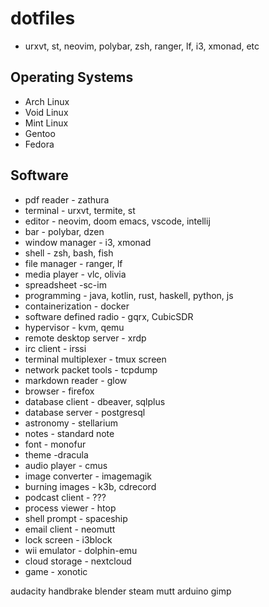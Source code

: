 # dotfiles

- urxvt, st, neovim, polybar, zsh, ranger, lf, i3, xmonad, etc

## Operating Systems
- Arch Linux
- Void Linux
- Mint Linux
- Gentoo
- Fedora

## Software
- pdf reader - zathura
- terminal - urxvt, termite, st
- editor - neovim, doom emacs, vscode, intellij
- bar - polybar, dzen
- window manager - i3, xmonad
- shell - zsh, bash, fish
- file manager - ranger, lf
- media player - vlc, olivia
- spreadsheet -sc-im
- programming - java, kotlin, rust, haskell, python, js
- containerization - docker
- software defined radio - gqrx, CubicSDR
- hypervisor - kvm, qemu
- remote desktop server - xrdp
- irc client - irssi
- terminal multiplexer - tmux screen
- network packet tools - tcpdump
- markdown reader - glow
- browser - firefox
- database client - dbeaver, sqlplus
- database server - postgresql
- astronomy - stellarium
- notes - standard note
- font - monofur
- theme -dracula
- audio player - cmus
- image converter - imagemagik
- burning images - k3b, cdrecord
- podcast client - ???
- process viewer - htop
- shell prompt - spaceship
- email client - neomutt
- lock screen - i3block
- wii emulator - dolphin-emu
- cloud storage - nextcloud
- game - xonotic



audacity
handbrake
blender
steam
mutt
arduino
gimp
